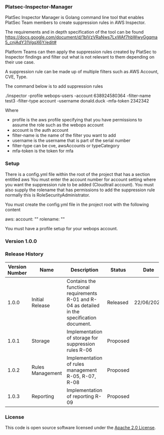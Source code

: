 
### Platsec-Inspector-Manager
PlatSec Inspector Manager is Golang command line tool that enables PlatSec Team members 
to create suppression rules in AWS Inspector. 

The requirements and in depth specification of the tool can be found
https://docs.google.com/document/d/1blVzVRaNws7LxWAf7hbWwyGgqma5_cnjAdY31VgqX6Y/edit#

Platform Teams can then apply the suppression rules created by PlatSec to Inspector 
findings and filter out what is not relevant to them depending on their use case. 

A suppression rule can be made up of multiple filters such as AWS Account, CVE, Type.

The command below is to add suppression rules 

./inspector -profile webops-users -account 638924580364 -filter-name test3 -filter-type account -username donald.duck 
-mfa-token 2342342

Where 
 - profile is the aws profile specifying that you have permissions to assume the role such as the webops account
 - account is the auth account
 - filter-name is the name of the filter you want to add
 - username is the username that is part of the serial number
 - filter-type can be cve, awsAccounts or typeCategory
 - mfa-token is the token for mfa 

### Setup
There is a config.yml file within the root of the project that has a section entitled aws
You must enter the account number for account setting where you want the suppression rule to be added (Cloudtrail account).
You must also supply the rolename that has permissions to add the suppression rule normally this is RoleSecurityAdministrator.

You must create the config.yml file in the project root with the following content

aws:
    account: "<AWS Account number where rule to be applied>"
    rolename: "<Name of role to assume>"

You must have a profile setup for your webops account.
### Version 1.0.0
### Release History
| Version Number | Name             | Description                                                                                    | Status   | Date       |
|----------------|------------------|------------------------------------------------------------------------------------------------|----------|------------|
| 1.0.0          | Initial Release  | Contains the functional requirements R-01 and R-04 as detailed in the specification  document. | Released | 22/06/2022 |
| 1.0.1          | Storage          | Implementation of storage for suppression rules R-06                                           | Proposed |            |
| 1.0.2          | Rules Management | Implementation of rules management R-05, R-07, R-08                                            | Proposed |            |
| 1.0.3          | Reporting        | Implementation of reporting R-09                                                               | Proposed |            |
### License

This code is open source software licensed under the [Apache 2.0 License]("http://www.apache.org/licenses/LICENSE-2.0.html").